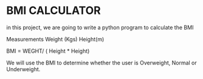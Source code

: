 # BMI CALCULATOR
in this project, we are going to write a python program to calculate the BMI


Measurements
Weight (Kgs)
Height(m)

BMI = WEGHT/ ( Height * Height)

We will use the BMI to determine whether the user is Overweight, Normal or Underweight.